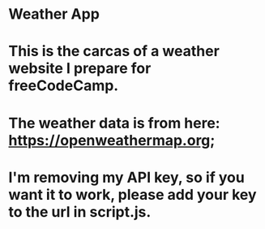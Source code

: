# Weather App

# This is the carcas of a weather website I prepare for freeCodeCamp.

# The weather data is from here: https://openweathermap.org;
# I'm removing my API key, so if you want it to work, please add your key to the url in script.js.